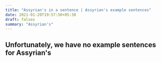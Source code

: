 ```yaml
---
title: "Assyrian's in a sentence | Assyrian's example sentences"
date: 2021-01-20T19:57:50+05:30
draft: falses
summary: "Assyrian's"
---
```

## Unfortunately, we have no example sentences for Assyrian's                 
